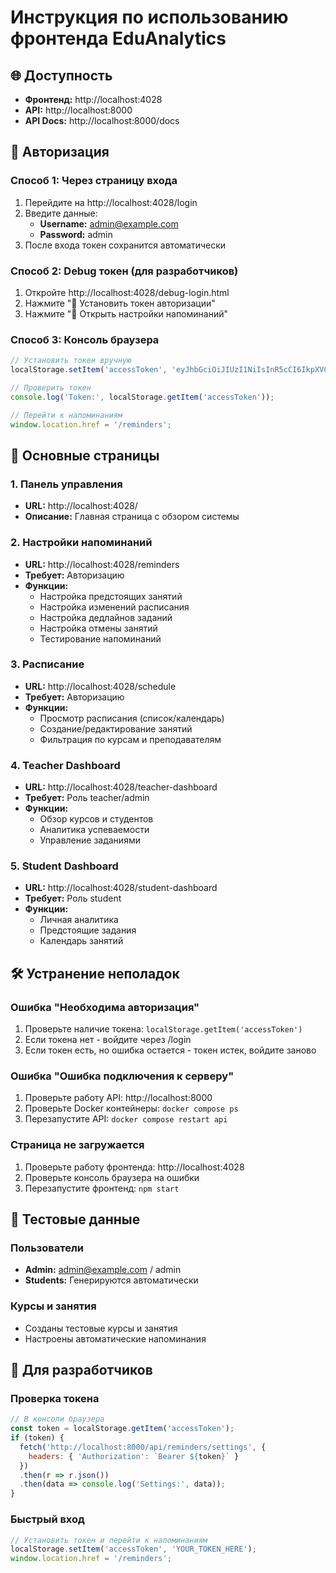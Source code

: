 # Инструкция по использованию фронтенда EduAnalytics

## 🌐 Доступность

- **Фронтенд:** http://localhost:4028
- **API:** http://localhost:8000
- **API Docs:** http://localhost:8000/docs

## 🔐 Авторизация

### Способ 1: Через страницу входа
1. Перейдите на http://localhost:4028/login
2. Введите данные:
   - **Username:** admin@example.com
   - **Password:** admin
3. После входа токен сохранится автоматически

### Способ 2: Debug токен (для разработчиков)
1. Откройте http://localhost:4028/debug-login.html
2. Нажмите "🔑 Установить токен авторизации"
3. Нажмите "📢 Открыть настройки напоминаний"

### Способ 3: Консоль браузера
```javascript
// Установить токен вручную
localStorage.setItem('accessToken', 'eyJhbGciOiJIUzI1NiIsInR5cCI6IkpXVCJ9.eyJzdWIiOiJhZG1pbkBleGFtcGxlLmNvbSIsInJvbGUiOiJhZG1pbiIsImV4cCI6MTc1NTI1NDMyOX0.uxd21VhrOcCrvnhSr0pvGjLOU8uCM_D9Zxscr0hlMyI');

// Проверить токен
console.log('Token:', localStorage.getItem('accessToken'));

// Перейти к напоминаниям
window.location.href = '/reminders';
```

## 📱 Основные страницы

### 1. Панель управления
- **URL:** http://localhost:4028/
- **Описание:** Главная страница с обзором системы

### 2. Настройки напоминаний
- **URL:** http://localhost:4028/reminders
- **Требует:** Авторизацию
- **Функции:**
  - Настройка предстоящих занятий
  - Настройка изменений расписания
  - Настройка дедлайнов заданий
  - Настройка отмены занятий
  - Тестирование напоминаний

### 3. Расписание
- **URL:** http://localhost:4028/schedule
- **Требует:** Авторизацию
- **Функции:**
  - Просмотр расписания (список/календарь)
  - Создание/редактирование занятий
  - Фильтрация по курсам и преподавателям

### 4. Teacher Dashboard
- **URL:** http://localhost:4028/teacher-dashboard
- **Требует:** Роль teacher/admin
- **Функции:**
  - Обзор курсов и студентов
  - Аналитика успеваемости
  - Управление заданиями

### 5. Student Dashboard
- **URL:** http://localhost:4028/student-dashboard
- **Требует:** Роль student
- **Функции:**
  - Личная аналитика
  - Предстоящие задания
  - Календарь занятий

## 🛠️ Устранение неполадок

### Ошибка "Необходима авторизация"
1. Проверьте наличие токена: `localStorage.getItem('accessToken')`
2. Если токена нет - войдите через /login
3. Если токен есть, но ошибка остается - токен истек, войдите заново

### Ошибка "Ошибка подключения к серверу"
1. Проверьте работу API: http://localhost:8000
2. Проверьте Docker контейнеры: `docker compose ps`
3. Перезапустите API: `docker compose restart api`

### Страница не загружается
1. Проверьте работу фронтенда: http://localhost:4028
2. Проверьте консоль браузера на ошибки
3. Перезапустите фронтенд: `npm start`

## 🧪 Тестовые данные

### Пользователи
- **Admin:** admin@example.com / admin
- **Students:** Генерируются автоматически

### Курсы и занятия
- Созданы тестовые курсы и занятия
- Настроены автоматические напоминания

## 🔧 Для разработчиков

### Проверка токена
```javascript
// В консоли браузера
const token = localStorage.getItem('accessToken');
if (token) {
  fetch('http://localhost:8000/api/reminders/settings', {
    headers: { 'Authorization': `Bearer ${token}` }
  })
  .then(r => r.json())
  .then(data => console.log('Settings:', data));
}
```

### Быстрый вход
```javascript
// Установить токен и перейти к напоминаниям
localStorage.setItem('accessToken', 'YOUR_TOKEN_HERE');
window.location.href = '/reminders';
```
